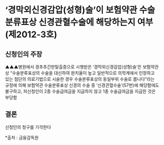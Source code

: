 # ‘경막외신경감압(성형)술’이 보험약관 수술분류표상 신경관혈수술에 해당하는지 여부(제2012-3호)

## 신청인의 주장

▲▲▲병원에서 경추추간판탈출증으로 시행받은 ‘경막외신경감압(성형)술’은 보험약관상 “수술분류표상의 수술을 대신하여 완치율이 높고 일반적으로 의학계에서 인정하고 있는 첨단의 의료기법으로 시술한 경우 수술분류표상의 동일부위 수술로 봅니다”라는 규정에 의해 보험약관 수술분류표상 신경의 수술 중 ‘신경관혈수술’(57번)에 해당함에도 불구하고, 피신청인이 2종 수술급여금을 지급하지 않고 1종 수술급여금을 지급한 것은 부당함

## 결론
신청인의 청구를 기각한다


*출처 : 금융감독원